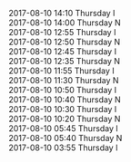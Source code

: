 2017-08-10 14:10 Thursday  I  
2017-08-10 14:00 Thursday  N  
2017-08-10 12:55 Thursday  I  
2017-08-10 12:50 Thursday  N  
2017-08-10 12:45 Thursday  I  
2017-08-10 12:35 Thursday  N  
2017-08-10 11:55 Thursday  I  
2017-08-10 11:30 Thursday  N  
2017-08-10 10:50 Thursday  I  
2017-08-10 10:40 Thursday  N  
2017-08-10 10:30 Thursday  I  
2017-08-10 10:20 Thursday  N  
2017-08-10 05:45 Thursday  I  
2017-08-10 05:40 Thursday  N  
2017-08-10 03:55 Thursday  I  
